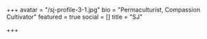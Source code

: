 +++
avatar = "/sj-profile-3-1.jpg"
bio = "Permaculturist, Compassion Cultivator"
featured = true
social = []
title = "SJ"

+++
